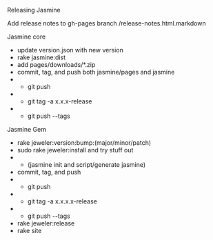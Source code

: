 Releasing Jasmine

Add release notes to gh-pages branch /release-notes.html.markdown

Jasmine core

* update version.json with new version
* rake jasmine:dist
* add pages/downloads/*.zip
* commit, tag, and push both jasmine/pages and jasmine
* * git push
* * git tag -a x.x.x-release
* * git push --tags

Jasmine Gem

* rake jeweler:version:bump:(major/minor/patch)
* sudo rake jeweler:install and try stuff out
* * (jasmine init and script/generate jasmine)
* commit, tag, and push
* * git push
* * git tag -a x.x.x.x-release
* * git push --tags
* rake jeweler:release
* rake site
